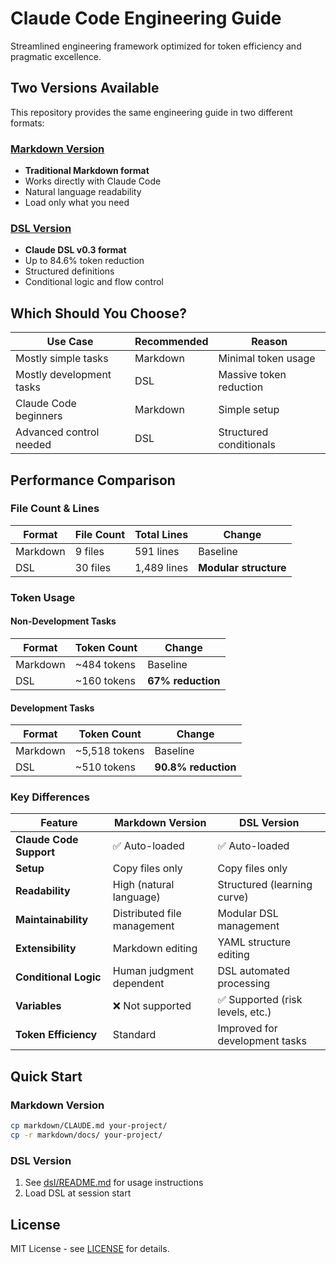 # Claude Code Engineering Guide

Streamlined engineering framework optimized for token efficiency and pragmatic excellence.

## Two Versions Available

This repository provides the same engineering guide in two different formats:

### [Markdown Version](markdown/)
- **Traditional Markdown format**
- Works directly with Claude Code
- Natural language readability
- Load only what you need

### [DSL Version](dsl/)  
- **Claude DSL v0.3 format**
- Up to 84.6% token reduction
- Structured definitions
- Conditional logic and flow control

## Which Should You Choose?

| Use Case | Recommended | Reason |
|----------|-------------|--------|
| Mostly simple tasks | Markdown | Minimal token usage |
| Mostly development tasks | DSL | Massive token reduction |
| Claude Code beginners | Markdown | Simple setup |
| Advanced control needed | DSL | Structured conditionals |

## Performance Comparison

### File Count & Lines
| Format | File Count | Total Lines | Change |
|--------|------------|-------------|--------|
| Markdown | 9 files | 591 lines | Baseline |
| DSL | 30 files | 1,489 lines | **Modular structure** |

### Token Usage

#### Non-Development Tasks
| Format | Token Count | Change |
|--------|-------------|--------|
| Markdown | ~484 tokens | Baseline |
| DSL | ~160 tokens | **67% reduction** |

#### Development Tasks
| Format | Token Count | Change |
|--------|-------------|--------|
| Markdown | ~5,518 tokens | Baseline |
| DSL | ~510 tokens | **90.8% reduction** |

### Key Differences

| Feature | Markdown Version | DSL Version |
|---------|------------------|-------------|
| **Claude Code Support** | ✅ Auto-loaded | ✅ Auto-loaded |
| **Setup** | Copy files only | Copy files only |
| **Readability** | High (natural language) | Structured (learning curve) |
| **Maintainability** | Distributed file management | Modular DSL management |
| **Extensibility** | Markdown editing | YAML structure editing |
| **Conditional Logic** | Human judgment dependent | DSL automated processing |
| **Variables** | ❌ Not supported | ✅ Supported (risk levels, etc.) |
| **Token Efficiency** | Standard | Improved for development tasks |

## Quick Start

### Markdown Version
```bash
cp markdown/CLAUDE.md your-project/
cp -r markdown/docs/ your-project/
```

### DSL Version
1. See [dsl/README.md](dsl/README.md) for usage instructions
2. Load DSL at session start

## License

MIT License - see [LICENSE](LICENSE) for details.